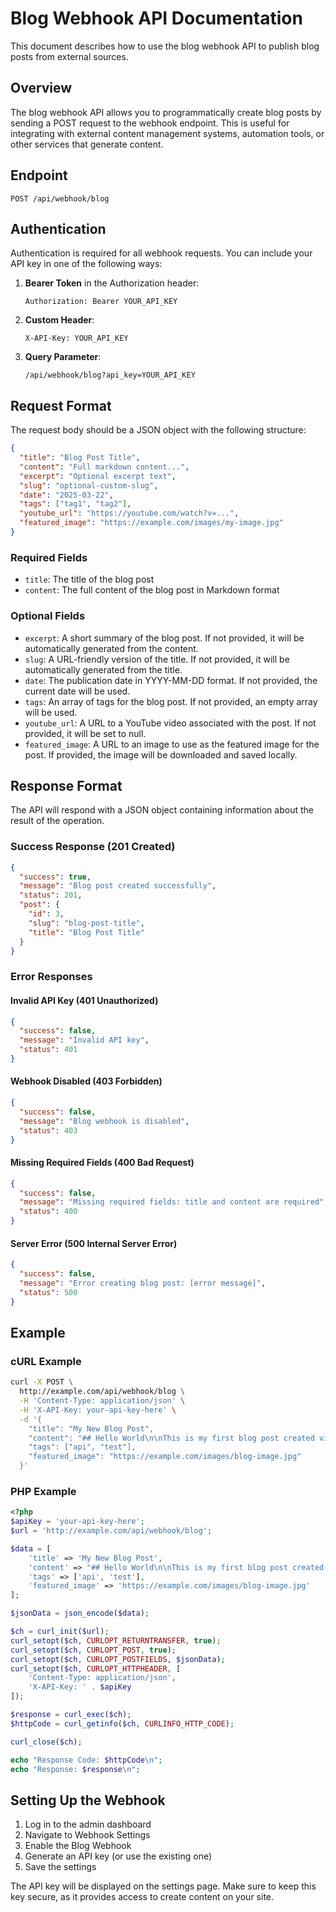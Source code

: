 # Blog Webhook API Documentation

This document describes how to use the blog webhook API to publish blog posts from external sources.

## Overview

The blog webhook API allows you to programmatically create blog posts by sending a POST request to the webhook endpoint. This is useful for integrating with external content management systems, automation tools, or other services that generate content.

## Endpoint

```
POST /api/webhook/blog
```

## Authentication

Authentication is required for all webhook requests. You can include your API key in one of the following ways:

1. **Bearer Token** in the Authorization header:
   ```
   Authorization: Bearer YOUR_API_KEY
   ```

2. **Custom Header**:
   ```
   X-API-Key: YOUR_API_KEY
   ```

3. **Query Parameter**:
   ```
   /api/webhook/blog?api_key=YOUR_API_KEY
   ```

## Request Format

The request body should be a JSON object with the following structure:

```json
{
  "title": "Blog Post Title",
  "content": "Full markdown content...",
  "excerpt": "Optional excerpt text",
  "slug": "optional-custom-slug",
  "date": "2025-03-22",
  "tags": ["tag1", "tag2"],
  "youtube_url": "https://youtube.com/watch?v=...",
  "featured_image": "https://example.com/images/my-image.jpg"
}
```

### Required Fields

- `title`: The title of the blog post
- `content`: The full content of the blog post in Markdown format

### Optional Fields

- `excerpt`: A short summary of the blog post. If not provided, it will be automatically generated from the content.
- `slug`: A URL-friendly version of the title. If not provided, it will be automatically generated from the title.
- `date`: The publication date in YYYY-MM-DD format. If not provided, the current date will be used.
- `tags`: An array of tags for the blog post. If not provided, an empty array will be used.
- `youtube_url`: A URL to a YouTube video associated with the post. If not provided, it will be set to null.
- `featured_image`: A URL to an image to use as the featured image for the post. If provided, the image will be downloaded and saved locally.

## Response Format

The API will respond with a JSON object containing information about the result of the operation.

### Success Response (201 Created)

```json
{
  "success": true,
  "message": "Blog post created successfully",
  "status": 201,
  "post": {
    "id": 3,
    "slug": "blog-post-title",
    "title": "Blog Post Title"
  }
}
```

### Error Responses

#### Invalid API Key (401 Unauthorized)

```json
{
  "success": false,
  "message": "Invalid API key",
  "status": 401
}
```

#### Webhook Disabled (403 Forbidden)

```json
{
  "success": false,
  "message": "Blog webhook is disabled",
  "status": 403
}
```

#### Missing Required Fields (400 Bad Request)

```json
{
  "success": false,
  "message": "Missing required fields: title and content are required",
  "status": 400
}
```

#### Server Error (500 Internal Server Error)

```json
{
  "success": false,
  "message": "Error creating blog post: [error message]",
  "status": 500
}
```

## Example

### cURL Example

```bash
curl -X POST \
  http://example.com/api/webhook/blog \
  -H 'Content-Type: application/json' \
  -H 'X-API-Key: your-api-key-here' \
  -d '{
    "title": "My New Blog Post",
    "content": "## Hello World\n\nThis is my first blog post created via the API.",
    "tags": ["api", "test"],
    "featured_image": "https://example.com/images/blog-image.jpg"
  }'
```

### PHP Example

```php
<?php
$apiKey = 'your-api-key-here';
$url = 'http://example.com/api/webhook/blog';

$data = [
    'title' => 'My New Blog Post',
    'content' => "## Hello World\n\nThis is my first blog post created via the API.",
    'tags' => ['api', 'test'],
    'featured_image' => 'https://example.com/images/blog-image.jpg'
];

$jsonData = json_encode($data);

$ch = curl_init($url);
curl_setopt($ch, CURLOPT_RETURNTRANSFER, true);
curl_setopt($ch, CURLOPT_POST, true);
curl_setopt($ch, CURLOPT_POSTFIELDS, $jsonData);
curl_setopt($ch, CURLOPT_HTTPHEADER, [
    'Content-Type: application/json',
    'X-API-Key: ' . $apiKey
]);

$response = curl_exec($ch);
$httpCode = curl_getinfo($ch, CURLINFO_HTTP_CODE);

curl_close($ch);

echo "Response Code: $httpCode\n";
echo "Response: $response\n";
```

## Setting Up the Webhook

1. Log in to the admin dashboard
2. Navigate to Webhook Settings
3. Enable the Blog Webhook
4. Generate an API key (or use the existing one)
5. Save the settings

The API key will be displayed on the settings page. Make sure to keep this key secure, as it provides access to create content on your site.
